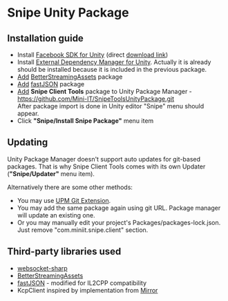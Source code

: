 # Snipe Unity Package


## Installation guide

* Install [Facebook SDK for Unity](https://developers.facebook.com/docs/unity/) (direct [download link](https://origincache.facebook.com/developers/resources/?id=FacebookSDK-current.zip))
* Install [External Dependency Manager for Unity](https://github.com/googlesamples/unity-jar-resolver). Actually it is already should be installed because it is included in the previous package.
* [Add](https://docs.unity3d.com/Manual/upm-ui-giturl.html) [BetterStreamingAssets](https://github.com/gwiazdorrr/BetterStreamingAssets) package
* [Add](https://docs.unity3d.com/Manual/upm-ui-giturl.html) [fastJSON](https://github.com/Mini-IT/fastJSON-unity-package) package
* [Add](https://docs.unity3d.com/Manual/upm-ui-giturl.html) <b>Snipe Client Tools</b> package to Unity Package Manager - https://github.com/Mini-IT/SnipeToolsUnityPackage.git <br />
After package import is done in Unity editor "Snipe" menu should appear.
* Click <b>"Snipe/Install Snipe Package"</b> menu item

## Updating

Unity Package Manager doesn't support auto updates for git-based packages. That is why Snipe Client Tools comes with its own Updater (<b>"Snipe/Updater"</b> menu item).

Alternatively there are some other methods:
* You may use [UPM Git Extension](https://github.com/mob-sakai/UpmGitExtension).
* You may add the same package again using git URL. Package manager will update an existing one.
* Or you may manually edit your project's Packages/packages-lock.json. Just remove "com.miniit.snipe.client" section.

## Third-party libraries used

* [websocket-sharp](https://github.com/sta/websocket-sharp)
* [BetterStreamingAssets](https://github.com/gwiazdorrr/BetterStreamingAssets)
* [fastJSON](https://github.com/mgholam/fastJSON) - modified for IL2CPP compatibility
* KcpClient inspired by implementation from [Mirror](https://github.com/vis2k/Mirror)

